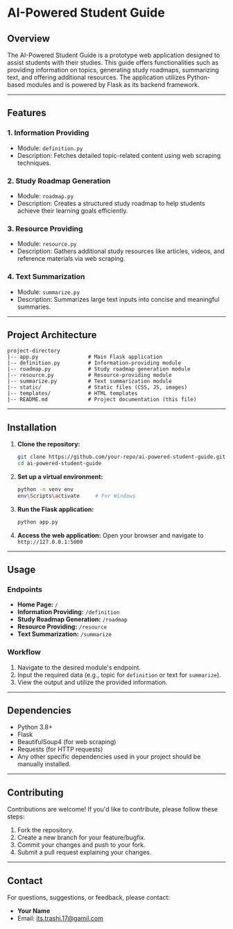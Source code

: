 # AI-Powered Student Guide

## Overview
The AI-Powered Student Guide is a prototype web application designed to assist students with their studies. This guide offers functionalities such as providing information on topics, generating study roadmaps, summarizing text, and offering additional resources. The application utilizes Python-based modules and is powered by Flask as its backend framework.

---

## Features

### 1. **Information Providing**
- Module: `definition.py`
- Description: Fetches detailed topic-related content using web scraping techniques.

### 2. **Study Roadmap Generation**
- Module: `roadmap.py`
- Description: Creates a structured study roadmap to help students achieve their learning goals efficiently.

### 3. **Resource Providing**
- Module: `resource.py`
- Description: Gathers additional study resources like articles, videos, and reference materials via web scraping.

### 4. **Text Summarization**
- Module: `summarize.py`
- Description: Summarizes large text inputs into concise and meaningful summaries.

---

## Project Architecture

```
project-directory
|-- app.py                # Main Flask application
|-- definition.py         # Information-providing module
|-- roadmap.py            # Study roadmap generation module
|-- resource.py           # Resource-providing module
|-- summarize.py          # Text summarization module
|-- static/               # Static files (CSS, JS, images)
|-- templates/            # HTML templates
|-- README.md             # Project documentation (this file)
```

---

## Installation

1. **Clone the repository:**
   ```bash
   git clone https://github.com/your-repo/ai-powered-student-guide.git
   cd ai-powered-student-guide
   ```

2. **Set up a virtual environment:**
   ```bash
   python -m venv env
   env\Scripts\activate     # For Windows
   ```

3. **Run the Flask application:**
   ```bash
   python app.py
   ```

4. **Access the web application:**
   Open your browser and navigate to `http://127.0.0.1:5000`

---

## Usage

### Endpoints
- **Home Page:** `/`
- **Information Providing:** `/definition`
- **Study Roadmap Generation:** `/roadmap`
- **Resource Providing:** `/resource`
- **Text Summarization:** `/summarize`

### Workflow
1. Navigate to the desired module's endpoint.
2. Input the required data (e.g., topic for `definition` or text for `summarize`).
3. View the output and utilize the provided information.

---

## Dependencies

- Python 3.8+
- Flask
- BeautifulSoup4 (for web scraping)
- Requests (for HTTP requests)
- Any other specific dependencies used in your project should be manually installed.

---

## Contributing

Contributions are welcome! If you'd like to contribute, please follow these steps:

1. Fork the repository.
2. Create a new branch for your feature/bugfix.
3. Commit your changes and push to your fork.
4. Submit a pull request explaining your changes.

---

## Contact

For questions, suggestions, or feedback, please contact:
- **Your Name**
- Email: its.trashi.17@gamil.com

